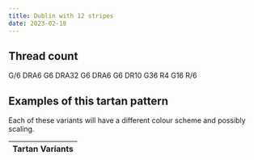 ```yaml
---
title: Dublin with 12 stripes
date: 2023-02-18
---
```



## Thread count
G/6 DRA6 G6 DRA32 G6 DRA6 G6 DR10 G36 R4 G16 R/6

## Examples of this tartan pattern
Each of these variants will have a different colour scheme and possibly scaling.

| Tartan Variants |
|---------|
